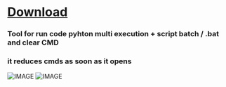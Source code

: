 
# [Download](https://gith](https://github.com/S0NICEURS/Multi-Execution-Python/releases/download/v1/Multi.Execution.Pyhton.exe))
### Tool for run code pyhton multi execution + script batch / .bat and clear CMD 
### it reduces cmds as soon as it opens
![IMAGE](https://i.ibb.co/GTw2659/2024-07-07-18-26-45-Multi-Execution-Python.png)
![IMAGE](https://i.ibb.co/zRFwyzR/2024-07-07-18-27-36-Multi-Execution-Python.png)
